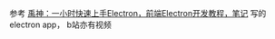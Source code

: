 参考 [禹神：一小时快速上手Electron，前端Electron开发教程，笔记](https://blog.csdn.net/qq_33650655/article/details/140364298) 写的 electron app，
b站亦有视频
